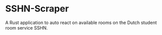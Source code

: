 # SSHN-Scraper

A Rust application to auto react on available rooms on the Dutch student room service SSHN.
